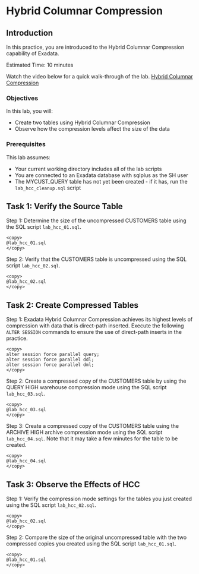 # Hybrid Columnar Compression

## Introduction

In this practice, you are introduced to the Hybrid Columnar Compression capability of Exadata.

Estimated Time: 10 minutes

Watch the video below for a quick walk-through of the lab.
[Hybrid Columnar Compression](videohub:1_6u8wbsrw)

### Objectives

In this lab, you will:
* Create two tables using Hybrid Columnar Compression
* Observe how the compression levels affect the size of the data

### Prerequisites

This lab assumes:
* Your current working directory includes all of the lab scripts
* You are connected to an Exadata database with sqlplus as the SH user
* The MYCUST_QUERY table has not yet been created - if it has, run the `lab_hcc_cleanup.sql` script

## Task 1: Verify the Source Table

Step 1: Determine the size of the uncompressed CUSTOMERS table using the SQL script `lab_hcc_01.sql`.
```text
<copy>
@lab_hcc_01.sql
</copy>
```

Step 2: Verify that the CUSTOMERS table is uncompressed using the SQL script `lab_hcc_02.sql`.
```text
<copy>
@lab_hcc_02.sql
</copy>
```

## Task 2: Create Compressed Tables

Step 1: Exadata Hybrid Columnar Compression achieves its highest levels of compression with data that is direct-path inserted. Execute the following `ALTER SESSION` commands to ensure the use of direct-path inserts in the practice.
```text
<copy>
alter session force parallel query;
alter session force parallel ddl;
alter session force parallel dml;
</copy>
```

Step 2: Create a compressed copy of the CUSTOMERS table by using the QUERY HIGH warehouse compression mode using the SQL script `lab_hcc_03.sql`.
```text
<copy>
@lab_hcc_03.sql
</copy>
```

Step 3: Create a compressed copy of the CUSTOMERS table using the ARCHIVE HIGH archive compression mode using the SQL script `lab_hcc_04.sql`. Note that it may take a few minutes for the table to be created.
```text
<copy>
@lab_hcc_04.sql
</copy>
```

## Task 3: Observe the Effects of HCC

Step 1: Verify the compression mode settings for the tables you just created using the SQL script `lab_hcc_02.sql`.
```text
<copy>
@lab_hcc_02.sql
</copy>
```

Step 2: Compare the size of the original uncompressed table with the two compressed copies you created using the SQL script `lab_hcc_01.sql`.
```text
<copy>
@lab_hcc_01.sql
</copy>
```